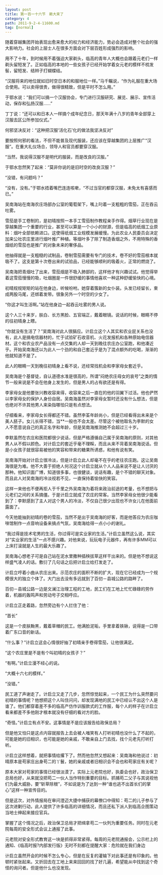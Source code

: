 ```yaml
---
layout: post
title: 第一百一十六节　赖大来了
category: 4
path: 2011-9-2-4-11600.md
tag: [normal]
---
```


随着穿越集团开始表现出愈来愈大的权力和经济能力，势必会造成对整个社会的强大影响力。社会的上层士人在很多方面会对下层百姓形成强烈的影响。

用不了十年，到时候用不着强迫大家剃头，临高的青年人大概也会跟着元老们一样剃头留短发了。正如临高的本地的一些女孩子已经开始学着女元老的模样不梳发髻，留短发、结辫子打蝴蝶结。

“汉服将来的地位就如旧时空日本的和服地位一样。”马千瞩说，“作为礼服在重大场合使用。可以卖得很贵，做得很精致，但是平时不怎么用。”

于鄂水说：“我们可以搞一个汉服协会，专门进行汉服研究、展览、展示、宣传活动，保存和弘扬汉服……”

丁丁说：“还可以和日本人一样搞个成年纪念日，那天年满十八岁的青年全部穿上汉服去区公所参加仪式。”

何邪坚决反对：“这种把汉服‘活化石’化的做法我坚决反对”

要按照何邪的看法，不但不能普及现代服装，还应该在穿越集团的上层推广“汉服”。在重大礼仪场合，领导人和官员都要穿汉服。

“当然，我说得汉服不是明代的服装，而是改良的汉服。”

于鄂水忽然笑了起来：“莫非你说的是旧时空的改良汉服？”

“没错，有问题吗？”

“没有，没有。”于鄂水捂着嘴巴连连咳嗽，“不过当官的都穿汉服，未免太有喜感而已。”

吴南海站在南海农庄场部办公室的葡萄架下，嘴上叼着一支粗粗的雪茄，正在吞云吐雾。

雪茄是手工卷制的，是初晴按照一本手工雪茄制作教程亲手作得。烟草行业现在是穿越集团一个重要的行业，甚至可以算是一个小小的财源，但是临高的纸烟工业原料：烟叶全部依赖进口。这使得纸烟工业规模发展缓慢。为此农业人民委员会决定加来公社农庄里进行烟叶推广种植。等烟叶多了除了制造香烟之外，不用特殊的香烟纸的雪茄也是推广的对象未来的奢侈品。

他抽得就是一支粗糙的试制品，卷制雪茄需要有专门的技术，卷不好的雪茄根本就吸不了。这支是第十次卷出来的试验品，已经能够顺利的吸着火，正常的燃烧了。

吴南海把青烟吐了出来，雪茄烟是不吸入肺部的，这样他才有兴趣试试。他觉得举着这雪茄慢慢的吸，吐烟圈是一件很舒缓的事情他喜欢一种这种舒缓愉快的心境。

初晴规规矩矩的站在他身边，听候吩咐。她穿着簇新的女仆装。头发已经留长，束成两股马尾，还绑着发带。很象另外一个时空的少女了。

“你这才叫生活啊。”站在他身边一起吞云吐雾的男人说。

这个人三十来岁，肤白、长方黑脸、五官端正，戴着眼镜。说话的时候，眼睛不停的往初晴身上瞟。

“你就没有生活了？”吴南海对此人很膈应。计启立这个人其实和农业屁关系也没有，此人是搞电信器材的，忙于试验矿石收音机、火花发报机和各种原始电信器材。这个和农业农产品没有一点交集的人却一天到晚往农庄办公室跑，和他凑近乎。开始吴南海还以为此人一个劲的和自己套近乎是为了混点额外的吃喝，渐渐的他就知道不是了。

此人的眼睛一天到晚往初晴身上看不说，还经常找机会和李家母女套近乎。

吴南海是个基督徒，自认道德水准是很高的，所谓“闷绝农庄母女的哀号”之类的情节一般来说是不会在他身上发生的，但是男人的占有欲还是有得。

李家母女是他要张兴教收容来得，收容来之后一直在的他的羽翼下过活。他也俨然以李家母女的保护人身份自居。吴南海虽然对李家母女暂时还没有什么想法，但是也绝对不许其他男人来染指哪怕只是有点想法。

仔细看来，李家母女长得都还不错。虽然李荃年龄尚小，但是已经看得出未来是个美人胚子。女儿长得不错，当**一般也不会太差。尽管这个被他取名为李默的女人不愿意说自己的真正名字和年龄，但是吴南海推测她不会超过三十岁。

李默虽然在农庄和医院都很少说话，但是严格遵循自己属于吴南海的原则，对其他男人从不假以颜色。对计启立的套近乎毫不理睬，而且从来不背着吴南海说话。但是小女孩子就很容易被他的笑容和带来的糖果所诱惑，和他有说有笑。

吴南海开始对计启立很冷淡，但是计启立此人却毫不在乎的老往农庄跑。这让吴南海很是为难。他不大善于拒绝人何况这个计启立就从个人人品来说不是让人讨厌的那种。他知识面广博，知道很多事，也很健谈，说话有趣，是个不错的聊天对象。而且此人对吴南海的冷淡视若不见，一直保持着愉快的笑容。

这样一来他也不便再拒人于千里之外吴南海为着将来政治前途的考量，也不想把与元老们之间的关系搞僵。于是计启立就成了农庄的常客。当然李家母女他很少能看到了：李默感到了主人对这个男人的冷淡，不仅自己很少出现也不许女儿在他面前露面了。

今天他能抽到初晴的卷的雪茄，当然不是出于吴南海的好客，而是他答应为农庄咖啡馆制作一点音响设备来搞点气氛，吴南海给得一点小小的谢礼。

“我过得是技术宅男的生活，你过得可是实业家的生活。”计启立虽然这么说，其实对“实业家的生活”一点不感兴趣。对他来说，玩玩电子元器件，再有许多MM可以上床打滚就是人生的最大乐趣了。

吴南海心想老子可是自己站在泥水里撒种插秧拔草这样干出来的。但是他不想说这样盛气凌人的话。敷衍了几句话之后把计启立给打发走了。

计启立哼着小曲从农庄出来。示范农庄的面积不断的扩大，现在它已经成为一个规模很大的独立个体了。大门出去没有多远就到了百仞－县城公路的路畔了。

百仞－县城公路一边是文澜江治理工程的工地，民工们在工地上忙忙碌碌的劳作着，机器的轰鸣声和劳动号子交相呼应。

计启立正走着路，忽然旁边有个人拦住了他：

“首长”

这是一个皮肤黝黑，戴着草帽的民工。他满脸泥垢，手里拿着铁锹，说得是一口带着广东口音的新话。

“什么事？”计启立这会心情很好抽了初晴亲手卷得雪茄，让他很满足。

“这个农庄里是不是有个叫初晴的女孩子？”

“有啊。”计启立漫不经心的说。

“大概十六七的模样。”

“没错。”

民工道了声谢走了。计启立又走了几步，忽然惊觉起来，一个民工为什么突然要问初晴的事情呢？他想把这个人叫住问问，却发现满地的民工中已经认不出这个人是谁了。他们都穿着差不多的临高产仿作训服款式的工作服，每个人的样子在计启立看来都差不多他刚才根本就没有仔细的看对方的脸。

“奇怪。”计启立有点不安。这事情是不是应该报告给政保总局？

但是他又怕只是这点内容就报告上去会被人嗤笑有人打听初晴也没什么了不起的，可能是她的旧相识，也可能是她的亲戚，不敢亲自上门去找，找个元老先打听打听。

计启立这样想着，就把事情给撂下了。然而他忽然又想起来：吴南海和他说过：初晴原本是苟家庄出身苟二的丫鬟，她的亲戚或者旧相识会不会也和苟家庄有关呢？

原本大家对苟家的事情已经很淡漠了。实际上元老院也好，执委会也好，政治保卫总局也好，从来就没把苟二一伙人当作特别重要的目标。抓捕苟二父子与其说视他们为最大威胁，要“斩草除根”，不如说是为了达到一种“谁也逃不出首长们的掌心”这样一种宣传目的。

但是这次，对外情报局在审问澄迈大捷中捕获的幕僚口中得知：苟二的儿子参与了这次进剿行动，此人提供了许多临高的详细情况，而且还私下派人到临高企图策动当地士绅起来接应官兵。

掌握了这个情况之后，政治保卫总局才把缉拿苟二一伙列为重要任务。同时在元老院每周的安全形式会议上通报了此事。

元老院对安全形式教育这一块是抓得非常紧得。每周的元老院通报会，公示栏上的通知、《临高时报?内部发行版》无时不刻都在提醒大家：危险就在我们身边

计启立虽然开会的时候不怎么专心，但是在反复的灌输下对此事还是有印象的。他顿时紧张起来。又折回去在工地上来来回回的找了好几遍，希望能从中找到这个奇怪的询问者。但是他什么也没发现。

